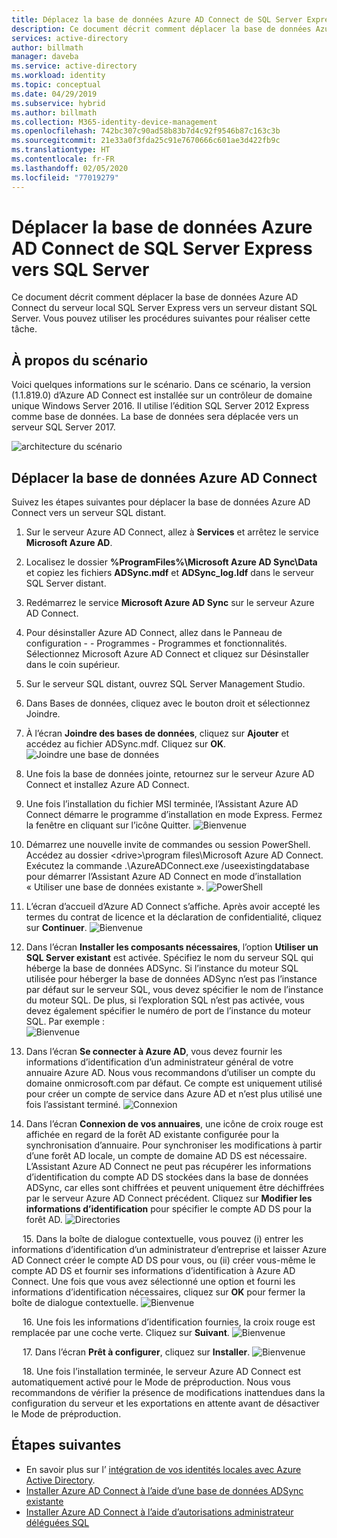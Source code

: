 ```yaml
---
title: Déplacez la base de données Azure AD Connect de SQL Server Express vers SQL Server. | Microsoft Docs
description: Ce document décrit comment déplacer la base de données Azure AD Connect du serveur local SQL Server Express vers un serveur distant SQL Server.
services: active-directory
author: billmath
manager: daveba
ms.service: active-directory
ms.workload: identity
ms.topic: conceptual
ms.date: 04/29/2019
ms.subservice: hybrid
ms.author: billmath
ms.collection: M365-identity-device-management
ms.openlocfilehash: 742bc307c90ad58b83b7d4c92f9546b87c163c3b
ms.sourcegitcommit: 21e33a0f3fda25c91e7670666c601ae3d422fb9c
ms.translationtype: HT
ms.contentlocale: fr-FR
ms.lasthandoff: 02/05/2020
ms.locfileid: "77019279"
---
```

# <a name="move-azure-ad-connect-database-from-sql-server-express-to-sql-server"></a>Déplacer la base de données Azure AD Connect de SQL Server Express vers SQL Server 

Ce document décrit comment déplacer la base de données Azure AD Connect du serveur local SQL Server Express vers un serveur distant SQL Server.  Vous pouvez utiliser les procédures suivantes pour réaliser cette tâche.

## <a name="about-this-scenario"></a>À propos du scénario
Voici quelques informations sur le scénario.  Dans ce scénario, la version (1.1.819.0) d’Azure AD Connect est installée sur un contrôleur de domaine unique Windows Server 2016.  Il utilise l’édition SQL Server 2012 Express comme base de données.  La base de données sera déplacée vers un serveur SQL Server 2017.

![architecture du scénario](media/how-to-connect-install-move-db/move1.png)

## <a name="move-the-azure-ad-connect-database"></a>Déplacer la base de données Azure AD Connect
Suivez les étapes suivantes pour déplacer la base de données Azure AD Connect vers un serveur SQL distant.

1. Sur le serveur Azure AD Connect, allez à **Services** et arrêtez le service **Microsoft Azure AD**.
2. Localisez le dossier **%ProgramFiles%\Microsoft Azure AD Sync\Data** et copiez les fichiers **ADSync.mdf** et **ADSync_log.ldf** dans le serveur SQL Server distant.
3. Redémarrez le service **Microsoft Azure AD Sync** sur le serveur Azure AD Connect.
4. Pour désinstaller Azure AD Connect, allez dans le Panneau de configuration - - Programmes - Programmes et fonctionnalités.  Sélectionnez Microsoft Azure AD Connect et cliquez sur Désinstaller dans le coin supérieur.
5. Sur le serveur SQL distant, ouvrez SQL Server Management Studio.
6. Dans Bases de données, cliquez avec le bouton droit et sélectionnez Joindre.
7. À l’écran **Joindre des bases de données**, cliquez sur **Ajouter** et accédez au fichier ADSync.mdf.  Cliquez sur **OK**.
   ![Joindre une base de données](media/how-to-connect-install-move-db/move2.png)

8. Une fois la base de données jointe, retournez sur le serveur Azure AD Connect et installez Azure AD Connect.
9. Une fois l’installation du fichier MSI terminée, l’Assistant Azure AD Connect démarre le programme d’installation en mode Express. Fermez la fenêtre en cliquant sur l’icône Quitter.
   ![Bienvenue](./media/how-to-connect-install-move-db/db1.png)
10. Démarrez une nouvelle invite de commandes ou session PowerShell. Accédez au dossier \<drive>\program files\Microsoft Azure AD Connect. Exécutez la commande .\AzureADConnect.exe /useexistingdatabase pour démarrer l’Assistant Azure AD Connect en mode d’installation « Utiliser une base de données existante ».
    ![PowerShell](./media/how-to-connect-install-move-db/db2.png)
11. L’écran d’accueil d’Azure AD Connect s’affiche. Après avoir accepté les termes du contrat de licence et la déclaration de confidentialité, cliquez sur **Continuer**.
    ![Bienvenue](./media/how-to-connect-install-move-db/db3.png)
12. Dans l’écran **Installer les composants nécessaires**, l’option **Utiliser un SQL Server existant** est activée. Spécifiez le nom du serveur SQL qui héberge la base de données ADSync. Si l’instance du moteur SQL utilisée pour héberger la base de données ADSync n’est pas l’instance par défaut sur le serveur SQL, vous devez spécifier le nom de l’instance du moteur SQL. De plus, si l’exploration SQL n’est pas activée, vous devez également spécifier le numéro de port de l’instance du moteur SQL. Par exemple :         
    ![Bienvenue](./media/how-to-connect-install-move-db/db4.png)           

13. Dans l’écran **Se connecter à Azure AD**, vous devez fournir les informations d’identification d’un administrateur général de votre annuaire Azure AD. Nous vous recommandons d’utiliser un compte du domaine onmicrosoft.com par défaut. Ce compte est uniquement utilisé pour créer un compte de service dans Azure AD et n’est plus utilisé une fois l’assistant terminé.
    ![Connexion](./media/how-to-connect-install-move-db/db5.png)
 
14. Dans l’écran **Connexion de vos annuaires**, une icône de croix rouge est affichée en regard de la forêt AD existante configurée pour la synchronisation d’annuaire. Pour synchroniser les modifications à partir d’une forêt AD locale, un compte de domaine AD DS est nécessaire. L’Assistant Azure AD Connect ne peut pas récupérer les informations d’identification du compte AD DS stockées dans la base de données ADSync, car elles sont chiffrées et peuvent uniquement être déchiffrées par le serveur Azure AD Connect précédent. Cliquez sur **Modifier les informations d’identification** pour spécifier le compte AD DS pour la forêt AD.
    ![Directories](./media/how-to-connect-install-move-db/db6.png)
 
 
15. Dans la boîte de dialogue contextuelle, vous pouvez (i) entrer les informations d’identification d’un administrateur d’entreprise et laisser Azure AD Connect créer le compte AD DS pour vous, ou (ii) créer vous-même le compte AD DS et fournir ses informations d’identification à Azure AD Connect. Une fois que vous avez sélectionné une option et fourni les informations d’identification nécessaires, cliquez sur **OK** pour fermer la boîte de dialogue contextuelle.
    ![Bienvenue](./media/how-to-connect-install-move-db/db7.png)
 
 
16. Une fois les informations d’identification fournies, la croix rouge est remplacée par une coche verte. Cliquez sur **Suivant**.
    ![Bienvenue](./media/how-to-connect-install-move-db/db8.png)
 
 
17. Dans l’écran **Prêt à configurer**, cliquez sur **Installer**.
    ![Bienvenue](./media/how-to-connect-install-move-db/db9.png)
 
 
18. Une fois l’installation terminée, le serveur Azure AD Connect est automatiquement activé pour le Mode de préproduction. Nous vous recommandons de vérifier la présence de modifications inattendues dans la configuration du serveur et les exportations en attente avant de désactiver le Mode de préproduction. 

## <a name="next-steps"></a>Étapes suivantes

- En savoir plus sur l’ [intégration de vos identités locales avec Azure Active Directory](whatis-hybrid-identity.md).
- [Installer Azure AD Connect à l’aide d’une base de données ADSync existante](how-to-connect-install-existing-database.md)
- [Installer Azure AD Connect à l’aide d’autorisations administrateur déléguées SQL](how-to-connect-install-sql-delegation.md)

